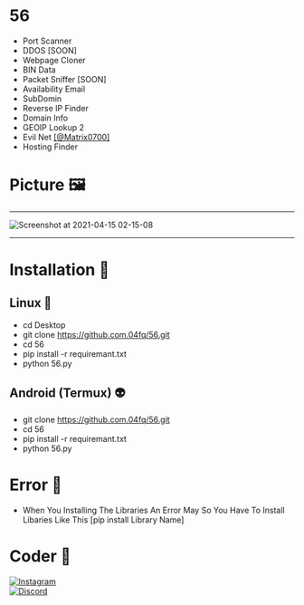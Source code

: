 # 56
* Port Scanner
* DDOS [SOON]
* Webpage Cloner
* BIN Data
* Packet Sniffer [SOON]
* Availability Email
* SubDomin
* Reverse IP Finder
* Domain Info
* GEOIP Lookup 2
* Evil Net [[@Matrix0700]](https://twitter.com/Matrix0700)
* Hosting Finder
# Picture 🖼
---


![Screenshot at 2021-04-15 02-15-08](https://user-images.githubusercontent.com/72291409/114823025-980f6600-9dcb-11eb-94f5-9fb34ca5cbf3.png)


---
# Installation 🎩
## Linux 🐧
* cd Desktop
* git clone https://github.com.04fq/56.git
* cd 56
* pip install -r requiremant.txt
* python 56.py  
## Android (Termux) 👽
* git clone https://github.com.04fq/56.git
* cd 56
* pip install -r requiremant.txt
* python 56.py
# Error 📍
* When You Installing The Libraries An Error May So You Have To Install Libaries Like This [pip install Library Name]
# Coder 🎱
<a href="https://instagram.com/i0.wf">
<img alt="Instagram" src="https://img.shields.io/badge/i0.wf%20-%23E4405F.svg?&style=for-the-badge&logo=Instagram&logoColor=white"/>
</a>
<br>
<a href="https://discord.gg/gMac57d9kh">
  <img alt="Discord" src="https://img.shields.io/badge/%3CCodelc/%3E%20-%237289DA.svg?&style=for-the-badge&logo=discord&logoColor=white"/></a>

